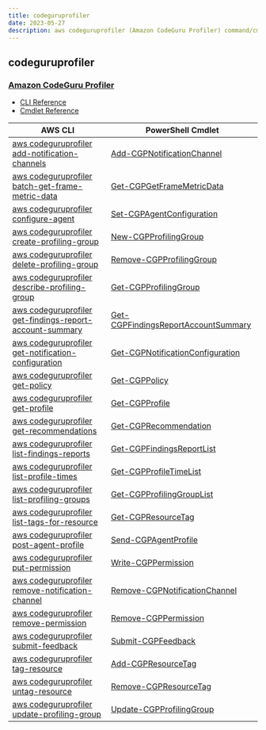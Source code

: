 ```yaml
---
title: codeguruprofiler
date: 2023-05-27
description: aws codeguruprofiler (Amazon CodeGuru Profiler) command/cmdlet list.
---
```


## codeguruprofiler

### [Amazon CodeGuru Profiler](https://aws.amazon.com/codeguru/)

* [CLI Reference](https://docs.aws.amazon.com/cli/latest/reference/codeguruprofiler/index.html)
* [Cmdlet Reference](https://docs.aws.amazon.com/powershell/latest/reference/items/CodeGuruProfiler_cmdlets.html)

|AWS CLI|PowerShell Cmdlet|
|----|----|
|[aws codeguruprofiler add-notification-channels](https://docs.aws.amazon.com/cli/latest/reference/codeguruprofiler/add-notification-channels.html)|[Add-CGPNotificationChannel](https://docs.aws.amazon.com/powershell/latest/reference/items/Add-CGPNotificationChannel.html)|
|[aws codeguruprofiler batch-get-frame-metric-data](https://docs.aws.amazon.com/cli/latest/reference/codeguruprofiler/batch-get-frame-metric-data.html)|[Get-CGPGetFrameMetricData](https://docs.aws.amazon.com/powershell/latest/reference/items/Get-CGPGetFrameMetricData.html)|
|[aws codeguruprofiler configure-agent](https://docs.aws.amazon.com/cli/latest/reference/codeguruprofiler/configure-agent.html)|[Set-CGPAgentConfiguration](https://docs.aws.amazon.com/powershell/latest/reference/items/Set-CGPAgentConfiguration.html)|
|[aws codeguruprofiler create-profiling-group](https://docs.aws.amazon.com/cli/latest/reference/codeguruprofiler/create-profiling-group.html)|[New-CGPProfilingGroup](https://docs.aws.amazon.com/powershell/latest/reference/items/New-CGPProfilingGroup.html)|
|[aws codeguruprofiler delete-profiling-group](https://docs.aws.amazon.com/cli/latest/reference/codeguruprofiler/delete-profiling-group.html)|[Remove-CGPProfilingGroup](https://docs.aws.amazon.com/powershell/latest/reference/items/Remove-CGPProfilingGroup.html)|
|[aws codeguruprofiler describe-profiling-group](https://docs.aws.amazon.com/cli/latest/reference/codeguruprofiler/describe-profiling-group.html)|[Get-CGPProfilingGroup](https://docs.aws.amazon.com/powershell/latest/reference/items/Get-CGPProfilingGroup.html)|
|[aws codeguruprofiler get-findings-report-account-summary](https://docs.aws.amazon.com/cli/latest/reference/codeguruprofiler/get-findings-report-account-summary.html)|[Get-CGPFindingsReportAccountSummary](https://docs.aws.amazon.com/powershell/latest/reference/items/Get-CGPFindingsReportAccountSummary.html)|
|[aws codeguruprofiler get-notification-configuration](https://docs.aws.amazon.com/cli/latest/reference/codeguruprofiler/get-notification-configuration.html)|[Get-CGPNotificationConfiguration](https://docs.aws.amazon.com/powershell/latest/reference/items/Get-CGPNotificationConfiguration.html)|
|[aws codeguruprofiler get-policy](https://docs.aws.amazon.com/cli/latest/reference/codeguruprofiler/get-policy.html)|[Get-CGPPolicy](https://docs.aws.amazon.com/powershell/latest/reference/items/Get-CGPPolicy.html)|
|[aws codeguruprofiler get-profile](https://docs.aws.amazon.com/cli/latest/reference/codeguruprofiler/get-profile.html)|[Get-CGPProfile](https://docs.aws.amazon.com/powershell/latest/reference/items/Get-CGPProfile.html)|
|[aws codeguruprofiler get-recommendations](https://docs.aws.amazon.com/cli/latest/reference/codeguruprofiler/get-recommendations.html)|[Get-CGPRecommendation](https://docs.aws.amazon.com/powershell/latest/reference/items/Get-CGPRecommendation.html)|
|[aws codeguruprofiler list-findings-reports](https://docs.aws.amazon.com/cli/latest/reference/codeguruprofiler/list-findings-reports.html)|[Get-CGPFindingsReportList](https://docs.aws.amazon.com/powershell/latest/reference/items/Get-CGPFindingsReportList.html)|
|[aws codeguruprofiler list-profile-times](https://docs.aws.amazon.com/cli/latest/reference/codeguruprofiler/list-profile-times.html)|[Get-CGPProfileTimeList](https://docs.aws.amazon.com/powershell/latest/reference/items/Get-CGPProfileTimeList.html)|
|[aws codeguruprofiler list-profiling-groups](https://docs.aws.amazon.com/cli/latest/reference/codeguruprofiler/list-profiling-groups.html)|[Get-CGPProfilingGroupList](https://docs.aws.amazon.com/powershell/latest/reference/items/Get-CGPProfilingGroupList.html)|
|[aws codeguruprofiler list-tags-for-resource](https://docs.aws.amazon.com/cli/latest/reference/codeguruprofiler/list-tags-for-resource.html)|[Get-CGPResourceTag](https://docs.aws.amazon.com/powershell/latest/reference/items/Get-CGPResourceTag.html)|
|[aws codeguruprofiler post-agent-profile](https://docs.aws.amazon.com/cli/latest/reference/codeguruprofiler/post-agent-profile.html)|[Send-CGPAgentProfile](https://docs.aws.amazon.com/powershell/latest/reference/items/Send-CGPAgentProfile.html)|
|[aws codeguruprofiler put-permission](https://docs.aws.amazon.com/cli/latest/reference/codeguruprofiler/put-permission.html)|[Write-CGPPermission](https://docs.aws.amazon.com/powershell/latest/reference/items/Write-CGPPermission.html)|
|[aws codeguruprofiler remove-notification-channel](https://docs.aws.amazon.com/cli/latest/reference/codeguruprofiler/remove-notification-channel.html)|[Remove-CGPNotificationChannel](https://docs.aws.amazon.com/powershell/latest/reference/items/Remove-CGPNotificationChannel.html)|
|[aws codeguruprofiler remove-permission](https://docs.aws.amazon.com/cli/latest/reference/codeguruprofiler/remove-permission.html)|[Remove-CGPPermission](https://docs.aws.amazon.com/powershell/latest/reference/items/Remove-CGPPermission.html)|
|[aws codeguruprofiler submit-feedback](https://docs.aws.amazon.com/cli/latest/reference/codeguruprofiler/submit-feedback.html)|[Submit-CGPFeedback](https://docs.aws.amazon.com/powershell/latest/reference/items/Submit-CGPFeedback.html)|
|[aws codeguruprofiler tag-resource](https://docs.aws.amazon.com/cli/latest/reference/codeguruprofiler/tag-resource.html)|[Add-CGPResourceTag](https://docs.aws.amazon.com/powershell/latest/reference/items/Add-CGPResourceTag.html)|
|[aws codeguruprofiler untag-resource](https://docs.aws.amazon.com/cli/latest/reference/codeguruprofiler/untag-resource.html)|[Remove-CGPResourceTag](https://docs.aws.amazon.com/powershell/latest/reference/items/Remove-CGPResourceTag.html)|
|[aws codeguruprofiler update-profiling-group](https://docs.aws.amazon.com/cli/latest/reference/codeguruprofiler/update-profiling-group.html)|[Update-CGPProfilingGroup](https://docs.aws.amazon.com/powershell/latest/reference/items/Update-CGPProfilingGroup.html)|

